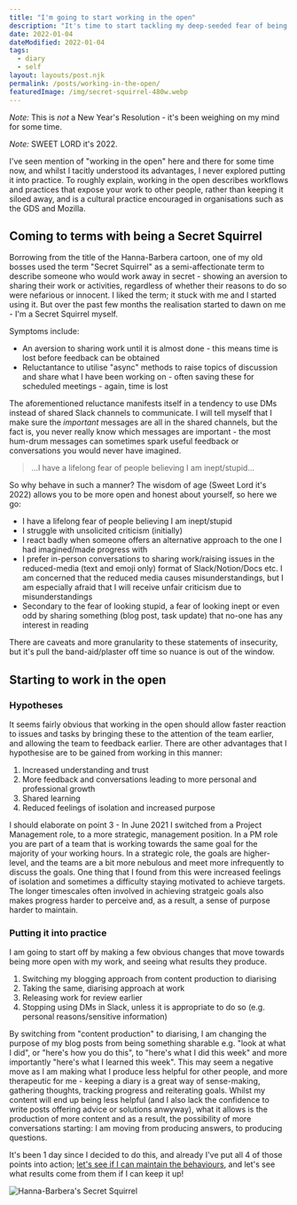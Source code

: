 ```yaml
---
title: "I'm going to start working in the open"
description: "It's time to start tackling my deep-seeded fear of being judged by working in the open. I just need to understand what it means, and how to do it."
date: 2022-01-04
dateModified: 2022-01-04
tags:
  - diary
  - self
layout: layouts/post.njk
permalink: /posts/working-in-the-open/
featuredImage: /img/secret-squirrel-480w.webp
---
```

_Note:_ This is _not_ a New Year's Resolution - it's been weighing on my mind for some time.

_Note:_ SWEET LORD it's 2022.

I've seen mention of "working in the open" here and there for some time now, and whilst I tacitly understood its advantages, I never explored putting it into practice. To roughly explain, working in the open describes workflows and practices that expose your work to other people, rather than keeping it siloed away, and is a cultural practice encouraged in organisations such as the GDS and Mozilla.

## Coming to terms with being a Secret Squirrel

Borrowing from the title of the Hanna-Barbera cartoon, one of my old bosses used the term "Secret Squirrel" as a semi-affectionate term to describe someone who would work away in secret - showing an aversion to sharing their work or activities, regardless of whether their reasons to do so were nefarious or innocent. I liked the term; it stuck with me and I started using it. But over the past few months the realisation started to dawn on me - I'm a Secret Squirrel myself. 

Symptoms include:

- An aversion to sharing work until it is almost done - this means time is lost before feedback can be obtained
- Reluctantance to utilise "async" methods to raise topics of discussion and share what I have been working on - often saving these for scheduled meetings - again, time is lost

The aforementioned reluctance manifests itself in a tendency to use DMs instead of shared Slack channels to communicate. I will tell myself that I make sure the _important_ messages are all in the shared channels, but the fact is, you never really know which messages are important - the most hum-drum messages can sometimes spark useful feedback or conversations you would never have imagined.

> ...I have a lifelong fear of people believing I am inept/stupid...

So why behave in such a manner? The wisdom of age (Sweet Lord it's 2022) allows you to be more open and honest about yourself, so here we go:

- I have a lifelong fear of people believing I am inept/stupid
- I struggle with unsolicited criticism (initially)
- I react badly when someone offers an alternative approach to the one I had imagined/made progress with
- I prefer in-person conversations to sharing work/raising issues in the reduced-media (text and emoji only) format of Slack/Notion/Docs etc. I am concerned that the reduced media causes misunderstandings, but I am especially afraid that I will receive unfair criticism due to misunderstandings 
- Secondary to the fear of looking stupid, a fear of looking inept or even odd by sharing something (blog post, task update) that no-one has any interest in reading

There are caveats and more granularity to these statements of insecurity, but it's pull the band-aid/plaster off time so nuance is out of the window.

## Starting to work in the open

### Hypotheses

It seems fairly obvious that working in the open should allow faster reaction to issues and tasks by bringing these to the attention of the team earlier, and allowing the team to feedback earlier. There are other advantages that I hypothesise are to be gained from working in this manner:

1. Increased understanding and trust
2. More feedback and conversations leading to more personal and professional growth
3. Shared learning
4. Reduced feelings of isolation and increased purpose

I should elaborate on point 3 - In June 2021 I switched from a Project Management role, to a more strategic, management position. In a PM role you are part of a team that is working towards the same goal for the majority of your working hours. In a strategic role, the goals are higher-level, and the teams are a bit more nebulous and meet more infrequently to discuss the goals. One thing that I found from this were increased feelings of isolation and sometimes a difficulty staying motivated to achieve targets. The longer timescales often involved in achieving stratgeic goals also makes progress harder to perceive and, as a result, a sense of purpose harder to maintain.

### Putting it into practice

I am going to start off by making a few obvious changes that move towards being more open with my work, and seeing what results they produce.

1. Switching my blogging approach from content production to diarising
2. Taking the same, diarising approach at work
3. Releasing work for review earlier
4. Stopping using DMs in Slack, unless it is appropriate to do so (e.g. personal reasons/sensitive information)

By switching from "content production" to diarising, I am changing the purpose of my blog posts from being something sharable e.g. "look at what I did", or "here's how you do this", to "here's what I did this week" and more importantly "here's what I learned this week". This may seem a negative move as I am making what I produce less helpful for other people, and more therapeutic for me - keeping a diary is a great way of sense-making, gathering thoughts, tracking progress and reiterating goals. Whilst my content will end up being less helpful (and I also lack the confidence to write posts offering advice or solutions anwyway), what it allows is the production of more content and as a result, the possibility of more conversations starting: I am moving from producing answers, to producing questions.

It's been 1 day since I decided to do this, and already I've put all 4 of those points into action; [let's see if I can maintain the behaviours](https://blog.mattedgar.com/2021/12/26/21-things-i-learned-in-2021/#:~:text=Working%20in%20the%20open%20is%20a%20hard%20habit%20to%20start%20and%20maintain), and let's see what results come from them if I can keep it up!

![Hanna-Barbera's Secret Squirrel](https://cfergo.s3.eu-west-1.amazonaws.com/secret-squirrel.jpg "Being a Secret Squirrel can be dangerous.")



